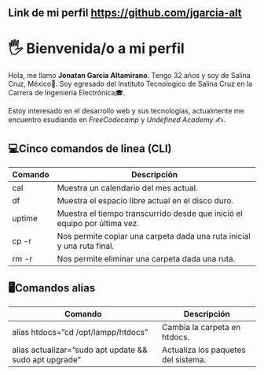 ## Link de mi perfil https://github.com/jgarcia-alt 

# 🖐 Bienvenida/o a mi perfil

 Hola, me llamo **Jonatan Garcia Altamirano**. Tengo 32 años y soy de Salina Cruz, México🌮. Soy egresado del Instituto Tecnologico de Salina Cruz en la Carrera de Ingenieria Electrónica🎓. 
 
 Estoy interesado en el desarrollo web y sus tecnologias, actualmente me encuentro esudiando en *FreeCodecamp* y *Undefined Academy* ✍.

## 💻Cinco comandos de linea (CLI)

|Comando|Descripción|
|-------|-----------|
|cal|Muestra un calendario del mes actual.|
|df|Muestra el espacio libre actual en el disco duro.|
|uptime|Muestra el tiempo transcurrido desde que inició el equipo por última vez.|
|cp -r|Nos permite copiar una carpeta dada una ruta inicial y una ruta final.
|rm -r| Nos permite eliminar una carpeta dada una ruta.|

## 🖥Comandos alias
|Comando|Descripción|
|-------|-----------|
|alias htdocs=”cd /opt/lampp/htdocs”|Cambia la carpeta en htdocs.|
|alias actualizar=”sudo apt update && sudo apt upgrade”|Actualiza los paquetes del sistema.
